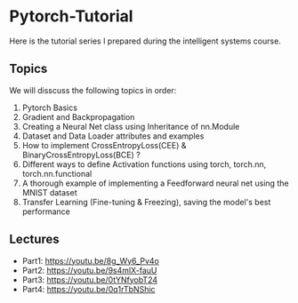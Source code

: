 # Pytorch-Tutorial
Here is the tutorial series I prepared during the intelligent systems course.
## Topics
We will disscuss the following topics in order:
1. Pytorch Basics
2. Gradient and Backpropagation
3. Creating a Neural Net class using Inheritance of nn.Module
4. Dataset and Data Loader attributes and examples
5. How to implement CrossEntropyLoss(CEE) & BinaryCrossEntropyLoss(BCE) ?
6. Different ways to define Activation functions using torch, torch.nn, torch.nn.functional
7. A thorough example of implementing a Feedforward neural net using the MNIST dataset
8. Transfer Learning (Fine-tuning & Freezing), saving the model's best performance

## Lectures

  * Part1: https://youtu.be/8g_Wy6_Pv4o
  * Part2: https://youtu.be/9s4mlX-fauU
  * Part3: https://youtu.be/0tYNfyobT24
  * Part4: https://youtu.be/0q1rTbNShic
